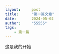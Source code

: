 ```yaml
---
layout:     post
title:      "第一篇文章"
date:       2024-05-02 
author:     "55555"
tags:
    - 第一篇
---
```


这是我的开始
